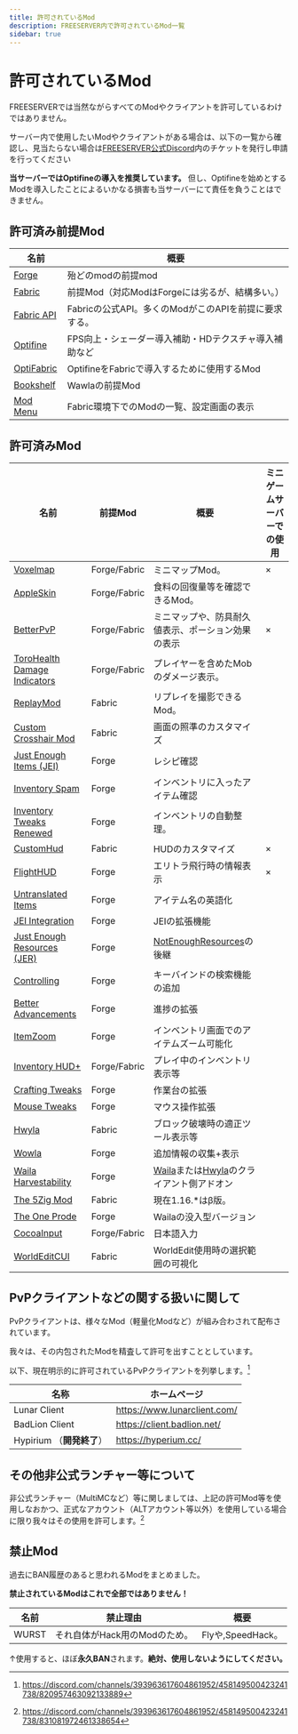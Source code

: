```yaml
---
title: 許可されているMod
description: FREESERVER内で許可されているMod一覧
sidebar: true
---
```

# 許可されているMod

FREESERVERでは当然ながらすべてのModやクライアントを許可しているわけではありません。

サーバー内で使用したいModやクライアントがある場合は、以下の一覧から確認し、見当たらない場合は[FREESERVER公式Discord](/discord)内のチケットを発行し申請を行ってください

**当サーバーではOptifineの導入を推奨しています。**
 但し、Optifineを始めとするModを導入したことによるいかなる損害も当サーバーにて責任を負うことはできません。

## 許可済み前提Mod

| 名前 | 概要 |
| ----------------------------------------------------------------------- | ---------------------------------- |
|[Forge](https://files.minecraftforge.net/)|殆どのmodの前提mod|
|[Fabric](https://fabricmc.net/use/)|前提Mod（対応ModはForgeには劣るが、結構多い。）|
|[Fabric API](https://www.curseforge.com/minecraft/mc-mods/fabric-api)|Fabricの公式API。多くのModがこのAPIを前提に要求する。|
|[Optifine](https://optifine.net/downloads)| FPS向上・シェーダー導入補助・HDテクスチャ導入補助など|
|[OptiFabric](https://www.curseforge.com/minecraft/mc-mods/optifabric)| OptifineをFabricで導入するために使用するMod|
|[Bookshelf](https://curseforge.com/minecraft/mc-mods/bookshelf)| Wawlaの前提Mod |
|[Mod Menu](https://modrinth.com/mod/modmenu)|Fabric環境下でのModの一覧、設定画面の表示|

## 許可済みMod

|名前|前提Mod|概要| ミニゲームサーバーでの使用|
|---|---|---|---|
|[Voxelmap](https://www.curseforge.com/minecraft/mc-mods/voxelmap)|Forge/Fabric|ミニマップMod。| × |
|[AppleSkin](https://www.curseforge.com/minecraft/mc-mods/appleskin) | Forge/Fabric | 食料の回復量等を確認できるMod。 | |
|[BetterPvP](https://chocolateminecraft.com/betterpvp2.php) | Forge/Fabric | ミニマップや、防具耐久値表示、ポーション効果の表示 | × |
|[ToroHealth Damage Indicators](https://www.curseforge.com/minecraft/mc-mods/torohealth-damage-indicators) | Forge/Fabric | プレイヤーを含めたMobのダメージ表示。 | |
|[ReplayMod](https://www.replaymod.com/) | Fabric | リプレイを撮影できるMod。 | |
|[Custom Crosshair Mod](https://www.curseforge.com/minecraft/mc-mods/custom-crosshair-mod) | Fabric | 画面の照準のカスタマイズ | |
|[Just Enough Items (JEI)](https://www.curseforge.com/minecraft/mc-mods/jei) | Forge | レシピ確認 | |
|[Inventory Spam](https://www.curseforge.com/minecraft/mc-mods/inventory-spam) | Forge | インベントリに入ったアイテム確認 | |
|[Inventory Tweaks Renewed](https://www.curseforge.com/minecraft/mc-mods/inventory-tweaks-renewed) | Forge | インベントリの自動整理。 | |
|[CustomHud](https://www.curseforge.com/minecraft/mc-mods/customhud/files/3194364) | Fabric | HUDのカスタマイズ | × |
|[FlightHUD](https://github.com/graycat27/FlightHUD/releases) | Forge | エリトラ飛行時の情報表示 | × |
|[Untranslated Items](https://www.curseforge.com/minecraft/mc-mods/untranslated-items) | Forge | アイテム名の英語化 | |
|[JEI Integration](https://www.curseforge.com/minecraft/mc-mods/jei-integration) | Forge | JEIの拡張機能 | |
|[Just Enough Resources (JER)](https://www.curseforge.com/minecraft/mc-mods/just-enough-resources-jer) | Forge |[NotEnoughResources](http://minecraft.curseforge.com/projects/notenoughresources)の後継 ||
|[Controlling](https://www.curseforge.com/minecraft/mc-mods/controlling) | Forge | キーバインドの検索機能の追加 ||
|[Better Advancements](https://www.curseforge.com/minecraft/mc-mods/better-advancements) | Forge | 進捗の拡張 ||
|[ItemZoom](https://www.curseforge.com/minecraft/mc-mods/itemzoom) | Forge | インベントリ画面でのアイテムズーム可能化 ||
|[Inventory HUD+](https://www.curseforge.com/minecraft/mc-mods/inventory-hud-forge) | Forge/Fabric | プレイ中のインベントリ表示等 ||
|[Crafting Tweaks](https://curseforge.com/minecraft/mc-mods/crafting-tweaks)| Forge| 作業台の拡張||
|[Mouse Tweaks](https://www.curseforge.com/minecraft/mc-mods/mouse-tweaks)| Forge | マウス操作拡張||
|[Hwyla](https://curseforge.com/minecraft/mc-mods/hwyla)| Fabric| ブロック破壊時の適正ツール表示等||
|[Wowla](https://curseforge.com/minecraft/mc-mods/wawla)| Forge | 追加情報の収集+表示 | |
|[Waila Harvestability](https://www.curseforge.com/minecraft/mc-mods/waila-harvestability) | Forge | [Waila](https://minecraft.curseforge.com/projects/waila)または[Hwyla](https://minecraft.curseforge.com/projects/hwyla)のクライアント側アドオン||
|[The 5Zig Mod](https://github.com/5zig-reborn/deployments/tree/1.16)|Fabric|現在1.16.*はβ版。||
|[The One Prode](https://www.curseforge.com/minecraft/mc-mods/the-one-probe)|Forge|Wailaの没入型バージョン||
|[CocoaInput](https://www.curseforge.com/minecraft/mc-mods/cocoainput)|Forge/Fabric|日本語入力||
|[WorldEditCUI](https://www.curseforge.com/minecraft/mc-mods/worldeditcui-fabric)|Fabric|WorldEdit使用時の選択範囲の可視化||

## PvPクライアントなどの関する扱いに関して

PvPクライアントは、様々なMod（軽量化Modなど）が組み合わされて配布されています。

我々は、その内包されたModを精査して許可を出すこととしています。

以下、現在明示的に許可されているPvPクライアントを列挙します。[^Ownerの発言より1]

[^Ownerの発言より1]: <https://discord.com/channels/393963617604861952/458149500423241738/820957463092133889>

| 名称 | ホームページ |
| ------------------- | ------------------------------ |
| Lunar Client | <https://www.lunarclient.com/> |
| BadLion Client | <https://client.badlion.net/> |
| Hypirium （**開発終了**） | <https://hyperium.cc/> |


## その他非公式ランチャー等について

非公式ランチャー（MultiMCなど）等に関しましては、上記の許可Mod等を使用しなおかつ、正式なアカウント（ALTアカウント等以外）を使用している場合に限り我々はその使用を許可します。[^Ownerの発言より2]

[^Ownerの発言より2]: <https://discord.com/channels/393963617604861952/458149500423241738/831081972461338654>

## 禁止Mod

過去にBAN履歴のあると思われるModをまとめました。

**禁止されているModはこれで全部ではありません！**

| 名前 | 禁止理由 | 概要 |
| ----- | ------------------ | --------------- |
| WURST | それ自体がHack用のModのため。 | Flyや,SpeedHack。 |

↑使用すると、ほぼ**永久BAN**されます。**絶対、使用しないようにしてください。**
